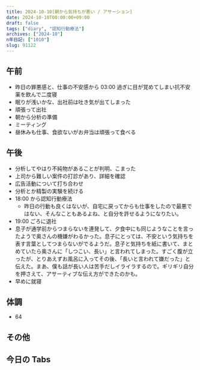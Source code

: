 ```yaml
---
title: 2024-10-10[朝から気持ちが悪い / アサーション]
date: 2024-10-10T00:00:00+09:00
draft: false
tags: ["diary", "認知行動療法"]
archives: ["2024-10"]
n年日記: ["1010"]
slug: 91122
---
```


## 午前

- 昨日の罪悪感と、仕事の不安感から 03:00 過ぎに目が覚めてしまい抗不安薬を飲んで二度寝
- 眠りが浅いかな、出社前は吐き気が出てしまった
- 頑張って出社
- 朝から分析の準備
- ミーティング
- 昼休みも仕事、食欲ないがお弁当は頑張って食べる

## 午後

- 分析してやはり不純物があることが判明、こまった
- 上司から難しい案件の打診があり、詳細を確認
- 広告活動について打ち合わせ
- 分析とか精製の実験を続ける
- 18:00 から認知行動療法
  - 昨日の行動も良くはないが、自宅に戻ってからも仕事をしたので最悪ではない、そんなこともあるよね、と自分を許せるようになりたい。
- 19:00 ごろに退社
- 息子が通学前からつまらないを連発して、夕食中にも同じようなことを言ったようで奥さんの機嫌がわるかった。息子にとっては、不安という気持ちを表す言葉としてつまらないがでるようだ。息子と気持ちを紙に書いて、まとめていたら奥さんに「しつこい、長い」と言われてしまった。すごく腹が立ったが、とりあえずお風呂に入ってその後、「長いと言われて嫌だった」と伝えた。まあ、僕も話が長い人は苦手だしイライラするので。ギリギリ自分を押さえて、アサーティブな伝え方ができたのかも。
- 早めに就寝

## 体調

- 64

## その他

## 今日の Tabs
